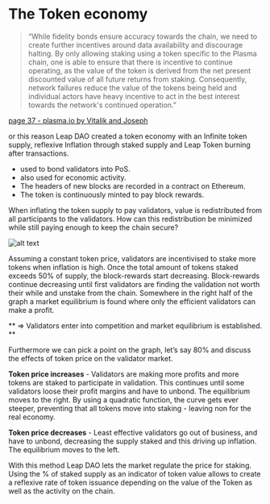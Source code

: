 # The Token economy

>“While fidelity bonds ensure accuracy towards the chain, we need 
>to create further incentives around data availability and 
>discourage halting. By only allowing staking using a token 
>specific to the Plasma chain, one is able to ensure that there 
>is incentive to continue operating, as the value of the token is 
>derived from the net present discounted value of all future 
>returns from staking. Consequently, network failures reduce the 
>value of the tokens being held and individual actors have heavy 
>incentive to act in the best interest towards the network's continued operation.”

[page 37 - plasma.io by Vitalik and Joseph](https://plasma.io/plasma.pdf "Plasma paper")

or this reason Leap DAO created a token economy with an Infinite token supply, reflexive Inflation through staked supply and Leap Token burning after transactions.
	
* used to bond validators into PoS.
* also used for economic activity.
* The headers of new blocks are recorded in a contract on Ethereum.
* The token is continuously minted to pay block rewards.

When inflating the token supply to pay validators, value is redistributed from all participants to the validators. How can this redistribution be minimized while still paying enough to keep the chain secure?

![alt text](https://raw.githubusercontent.com/leapdao/leapdao-docs/3ff8735ecc4c971d84d3ed5a6933231d93578196/img/val-img2.jpg "Logo Title Text 1")

Assuming a constant token price, validators are incentivised to stake more tokens when inflation is high. Once the total amount of tokens staked exceeds 50% of supply, the block-rewards start decreasing. Block-rewards continue decreasing until first validators are finding the validation not worth their while and unstake from the chain. Somewhere in the right half of the graph a market equilibrium is found where only the efficient validators can make a profit.

** => Validators enter into competition and market equilibrium is established. **

Furthermore we can pick a point on the graph, let’s say 80% and discuss the effects of token price on the validator market.

**Token price increases** - Validators are making more profits and more tokens are staked to participate in validation. This continues until some validators loose their profit margins and have to unbond. The equilibrium moves to the right. By using a quadratic function, the curve gets ever steeper, preventing that all tokens move into staking - leaving non for the real economy.

**Token price decreases** - Least effective validators go out of business, and have to unbond, decreasing the supply staked and this driving up inflation. The equilibrium moves to the left.

With this method Leap DAO lets the market regulate the price for staking. Using the % of staked supply as an indicator of token value allows to create a reflexive rate of token issuance depending on the value of the Token as well as the activity on the chain.